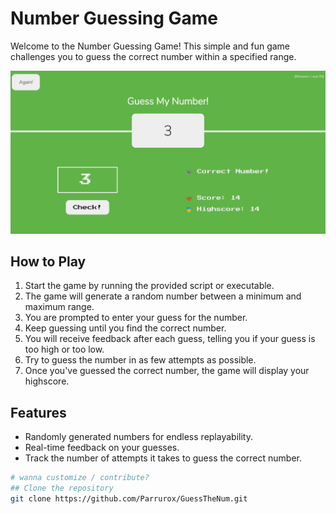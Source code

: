 # Number Guessing Game

Welcome to the Number Guessing Game! This simple and fun game challenges you to guess the correct number within a specified range.

![guess](image.png)

## How to Play

1. Start the game by running the provided script or executable.
2. The game will generate a random number between a minimum and maximum range.
3. You are prompted to enter your guess for the number.
4. Keep guessing until you find the correct number.
5. You will receive feedback after each guess, telling you if your guess is too high or too low.
6. Try to guess the number in as few attempts as possible.
7. Once you've guessed the correct number, the game will display your highscore.

## Features

- Randomly generated numbers for endless replayability.
- Real-time feedback on your guesses.
- Track the number of attempts it takes to guess the correct number.

```bash
# wanna customize / contribute?
## Clone the repository
git clone https://github.com/Parrurox/GuessTheNum.git

```
